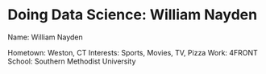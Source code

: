 # Doing Data Science: William Nayden
Name: William Nayden

Hometown: Weston, CT
Interests: Sports, Movies, TV, Pizza
Work: 4FRONT
School: Southern Methodist University
